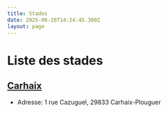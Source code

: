 ```yaml
---
title: Stades
date: 2025-06-26T14:24:45.300Z
layout: page
---
```


# Liste des stades


## [Carhaix](/stades/Carhaix/)
- Adresse: 1 rue Cazuguel, 29833 Carhaix-Plouguer


